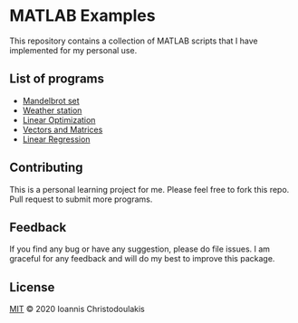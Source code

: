 # MATLAB Examples

This repository contains a collection of MATLAB scripts that I have implemented for my personal use.

## List of programs

- [Mandelbrot set](https://github.com/YodaCh96/MATLAB/tree/master/mandelbrot_set)
- [Weather station](https://github.com/YodaCh96/MATLAB/tree/master/weather_station)
- [Linear Optimization](https://github.com/YodaCh96/MATLAB/tree/master/linear_optimization)
- [Vectors and Matrices](https://github.com/YodaCh96/MATLAB/tree/master/vectors_matrices)
- [Linear Regression](https://github.com/YodaCh96/MATLAB/tree/master/linear_regression)

## Contributing

This is a personal learning project for me. Please feel free to fork this repo. Pull request to submit more programs.

## Feedback

If you find any bug or have any suggestion, please do file issues. I am graceful for any feedback and will do my best to improve this package.

## License

[MIT](LICENSE) © 2020 Ioannis Christodoulakis
